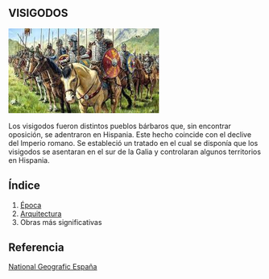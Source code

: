 ## VISIGODOS

![Visigodos](img/visigodos.jpg)

Los visigodos fueron distintos pueblos bárbaros que, sin encontrar oposición, se adentraron en Hispania. Este hecho coincide con el declive del Imperio romano. 
Se estableció un tratado en el cual se disponía que los visigodos se asentaran en el sur de la Galia y controlaran algunos territorios en Hispania.

## Índice
1. [Época](epoca.md)
2. [Arquitectura](arquitectura.md)
3. Obras más significativas

## Referencia
[National Geografic España](https://historia.nationalgeographic.com.es/temas/visigodos)

